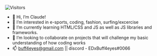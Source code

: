 ![Visitors](https://api.visitorbadge.io/api/visitors?path=cmokbel1&label=Clicks&countColor=%23f47373&style=plastic)
-  👋 Hi, I’m Claude!
- 👀 I’m interested in e-sports, coding, fashion, surfing/excercise
- 🌱 I’m currently learning HTML/CSS and JS as well as JS libraries and frameworks.
- 💞️ I’m looking to collaborate on projects that will challenge my basic understanding of how coding works
- 📫 buff4eyes@gmail.com || discord - EDxBuff4eyes#0066

<!---
cmokbel1/cmokbel1 is a ✨ special ✨ repository because its `README.md` (this file) appears on your GitHub profile.
You can click the Preview link to take a look at your changes.
--->
